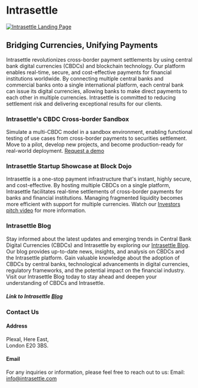 # Intrasettle

[![Intrasettle Landing Page](https://intrasettle.com/)](https://intrasettle.com/)

## Bridging Currencies, Unifying Payments

Intrasettle revolutionizes cross-border payment settlements by using central bank digital currencies (CBDCs) and blockchain technology.
Our platform enables real-time, secure, and cost-effective payments for financial institutions worldwide. 
By connecting multiple central banks and commercial banks onto a single international platform, each central bank can issue 
its digital currencies, allowing banks to make direct payments to each other in multiple currencies. Intrasettle is committed 
to reducing settlement risk and delivering exceptional results for our clients.

### Intrasettle's CBDC Cross-border Sandbox

Simulate a multi-CBDC model in a sandbox environment, enabling functional testing of use cases from cross-border payments to securities settlement. 
Move to a pilot, develop new projects, and become production-ready for real-world deployment.
[Request a demo](https://intrasettle.com/#demo)

### Intrasettle Startup Showcase at Block Dojo

Intrasettle is a one-stop payment infrastructure that's instant, highly secure, and cost-effective. 
By hosting multiple CBDCs on a single platform, Intrasettle facilitates real-time settlements of cross-border payments for banks and financial institutions. 
Managing fragmented liquidity becomes more efficient with support for multiple currencies.
Watch our [Investors pitch video](https://www.youtube.com/watch?v=vzzusTfNrS8) for more information.

### Intrasettle Blog

Stay informed about the latest updates and emerging trends in Central Bank Digital Currencies (CBDCs) and 
Intrasettle by exploring our [Intrasettle Blog](https://intrasettle.com/blog). Our blog provides up-to-date news, 
insights, and analysis on CBDCs and the Intrasettle platform. Gain valuable knowledge about the adoption of CBDCs by central banks,
technological advancements in digital currencies, regulatory frameworks, and the potential impact on the financial industry. 
Visit our Intrasettle Blog today to stay ahead and deepen your understanding of CBDCs and Intrasettle.

##### Link to Intrasettle [Blog](https://intrasettle.com/blog)

### Contact Us

#### Address

Plexal, Here East,  
London E20 3BS.

#### Email

For any inquiries or information, please feel free to reach out to us:
Email: [info@intrasettle.com](mailto:info@intrasettle.com)
